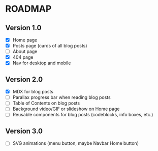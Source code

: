 # ROADMAP

## Version 1.0
 - [x] Home page
 - [x] Posts page (cards of all blog posts)
 - [ ] About page
 - [x] 404 page
 - [x] Nav for desktop and mobile

## Version 2.0
 - [x] MDX for blog posts
 - [ ] Parallax progress bar when reading blog posts
 - [ ] Table of Contents on blog posts
 - [ ] Background video/GIF or slideshow on Home page
 - [ ] Reusable components for blog posts (codeblocks, info boxes, etc.)

## Version 3.0
 - [ ] SVG animations (menu button, maybe Navbar Home button)